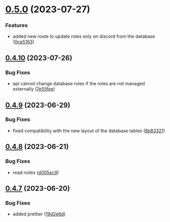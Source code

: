 # [0.5.0](https://github.com/Torwent/wasp-api/compare/v0.4.10...v0.5.0) (2023-07-27)


### Features

* added new route to update roles only on discord from the database ([0ce5163](https://github.com/Torwent/wasp-api/commit/0ce5163394fb638901594a237562c9d5f37a1476))



## [0.4.10](https://github.com/Torwent/wasp-api/compare/v0.4.9...v0.4.10) (2023-07-26)


### Bug Fixes

* api cannot change database roles if the roles are not managed externally ([7e55fee](https://github.com/Torwent/wasp-api/commit/7e55feef158cd785e674e8f21671d0b929ac79db))



## [0.4.9](https://github.com/Torwent/wasp-api/compare/v0.4.8...v0.4.9) (2023-06-29)


### Bug Fixes

* fixed compatibility with the new layout of the database tables ([8b83321](https://github.com/Torwent/wasp-api/commit/8b83321251539692d8c2629721f41136488d6956))



## [0.4.8](https://github.com/Torwent/wasp-api/compare/v0.4.7...v0.4.8) (2023-06-21)


### Bug Fixes

* read notes ([d005ec9](https://github.com/Torwent/wasp-api/commit/d005ec97934585914ad92a94507d23c25f1c3ae9))



## [0.4.7](https://github.com/Torwent/wasp-api/compare/v0.4.6...v0.4.7) (2023-06-20)


### Bug Fixes

* added prettier ([19d2e6d](https://github.com/Torwent/wasp-api/commit/19d2e6dd6c22c6100251a893e80d5b138f7a6724))



